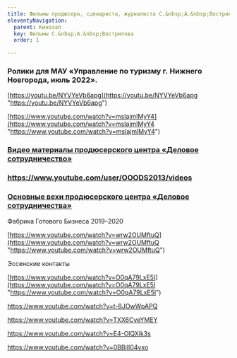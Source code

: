 ```yaml
---
title: Фильмы продюсера, сценариста, журналиста С.&nbsp;А.&nbsp;Вострилова
eleventyNavigation:
  parent: Кинозал
  key: Фильмы С.&nbsp;А.&nbsp;Вострилова
  order: 1

---
```

<h3><p>Ролики для МАУ «Управление по туризму г. Нижнего Новгорода, июль 2022».</p></h3>

[https://youtu.be/NYVYeVb6apg](https://youtu.be/NYVYeVb6apg "https://youtu.be/NYVYeVb6apg")

[https://www.youtube.com/watch?v=msIajmlMyY4](https://www.youtube.com/watch?v=msIajmlMyY4 "https://www.youtube.com/watch?v=msIajmlMyY4")

[<h3><p>Видео материалы продюсерского центра «Деловое сотрудничество»</p></h3>](https://www.youtube.com/user/OOODS2013/videos "https://www.youtube.com/user/OOODS2013/videos")

[<h3>https://www.youtube.com/user/OOODS2013/videos</h3>](https://www.youtube.com/user/OOODS2013/videos "https://www.youtube.com/user/OOODS2013/videos")

[<h3><p>Основные вехи продюсерского центра «Деловое сотрудничества»</p></h3>](https://docs.yandex.ru/docs/view?url=ya-disk-public%3A%2F%2FzV%2F6HYFFutAfUfwgSdFpTDtrxr0lRO6ME8%2FEoAuMP9%2BbZp%2BKuWPtkH%2FuIGxhnfOIq%2FJ6bpmRyOJonT3VoXnDag%3D%3D&name=%D0%9E%D0%BF%D0%B8%D1%81%D0%B0%D0%BD%D0%B8%D0%B5%20%D0%BF%D1%80%D0%BE%D0%B5%D0%BA%D1%82%D0%BE%D0%B2%20%D0%94%D0%A1.docx&nosw=1 "https://docs.yandex.ru/docs/view?url=ya-disk-public%3A%2F%2FzV%2F6HYFFutAfUfwgSdFpTDtrxr0lRO6ME8%2FEoAuMP9%2BbZp%2BKuWPtkH%2FuIGxhnfOIq%2FJ6bpmRyOJonT3VoXnDag%3D%3D&name=%D0%9E%D0%BF%D0%B8%D1%81%D0%B0%D0%BD%D0%B8%D0%B5%20%D0%BF%D1%80%D0%BE%D0%B5%D0%BA%D1%82%D0%BE%D0%B2%20%D0%94%D0%A1.docx&nosw=1")

<p>Фабрика Готового Бизнеса 2019–2020</p>

[https://www.youtube.com/watch?v=wrw2OUMftuQ](https://www.youtube.com/watch?v=wrw2OUMftuQ "https://www.youtube.com/watch?v=wrw2OUMftuQ")

<p>Эссенские контакты</p>

[https://www.youtube.com/watch?v=O0qA79LxE5I](https://www.youtube.com/watch?v=O0qA79LxE5I "https://www.youtube.com/watch?v=O0qA79LxE5I")

https://www.youtube.com/watch?v=t-8JOwWpAPQ

https://www.youtube.com/watch?v=TXX6CveYMEY

https://www.youtube.com/watch?v=E4-OlQXik3s

https://www.youtube.com/watch?v=0BBiIl04vxo